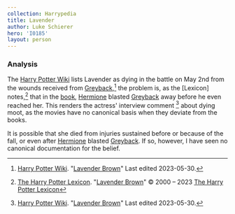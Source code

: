 ```yaml
---
collection: Harrypedia
title: Lavender
author: Luke Schierer
hero: 'I0185'
layout: person
---
```



### Analysis

The [Harry Potter Wiki] lists Lavender as dying in the battle on May 2nd
from the wounds received from [Greyback],[^230906-1] the problem is, as the
[Lexicon] notes,[^230906-2] that in the [book][dh], [Hermione] blasted
[Greyback]
away before he even reached her.  This renders the actress' interview comment
[^230906-3] about dying moot, as the movies have no canonical basis when they
deviate from the books.

It is possible that she died from injuries sustained before or because of
the fall, or even after [Hermione] blasted [Greyback].  If so, however, I
have seen no canonical documentation for the belief.

[^230906-1]: [Harry Potter Wiki]. "[Lavender Brown][HPWLB]"
    Last edited 2023-05-30.

[^230906-3]: [Harry Potter Wiki]. "[Lavender Brown][HPWLB]"
    Last edited 2023-05-30.

[^230906-2]: [The Harry Potter Lexicon]. "[Lavender Brown][HPLLB]"
    © 2000 – 2023 [The Harry Potter Lexicon]

[HPLLB]: https://www.hp-lexicon.org/character/lavender-brown/

[HPWLB]: https://harrypotter.fandom.com/wiki/Lavender_Brown

[Harry Potter Wiki]: https://harrypotter.fandom.com/wiki/

[The Harry Potter Lexicon]: https://www.hp-lexicon.org/

[Hermione]: <../../granger/hermione_jean/>

[Greyback]: <../../greyback/fenrir/>

[dh]: https://www.librarything.com/work/3577382
